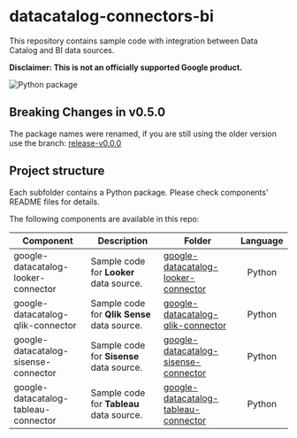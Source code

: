 # datacatalog-connectors-bi

This repository contains sample code with integration between Data Catalog and
BI data sources.

**Disclaimer: This is not an officially supported Google product.**

![Python package](https://github.com/GoogleCloudPlatform/datacatalog-connectors-bi/workflows/Python%20package/badge.svg?branch=master)

## **Breaking Changes in v0.5.0**

The package names were renamed, if you are still using the older version use the
branch: [release-v0.0.0](https://github.com/GoogleCloudPlatform/datacatalog-connectors-bi/tree/release-v0.0.0)

## Project structure

Each subfolder contains a Python package. Please check components' README files
for details.

The following components are available in this repo:

| Component                            | Description                                 | Folder                                                                                                                                                    | Language |
| ------------------------------------ | ------------------------------------------- | --------------------------------------------------------------------------------------------------------------------------------------------------------- | :------: |
| google-datacatalog-looker-connector  | Sample code for **Looker** data source.     | [google-datacatalog-looker-connector](https://github.com/GoogleCloudPlatform/datacatalog-connectors-bi/tree/master/google-datacatalog-looker-connector)   |  Python  |
| google-datacatalog-qlik-connector    | Sample code for **Qlik Sense** data source. | [google-datacatalog-qlik-connector](https://github.com/GoogleCloudPlatform/datacatalog-connectors-bi/tree/master/google-datacatalog-qlik-connector)       |  Python  |
| google-datacatalog-sisense-connector | Sample code for **Sisense** data source.    | [google-datacatalog-sisense-connector](https://github.com/GoogleCloudPlatform/datacatalog-connectors-bi/tree/master/google-datacatalog-sisense-connector) |  Python  |
| google-datacatalog-tableau-connector | Sample code for **Tableau** data source.    | [google-datacatalog-tableau-connector](https://github.com/GoogleCloudPlatform/datacatalog-connectors-bi/tree/master/google-datacatalog-tableau-connector) |  Python  |
